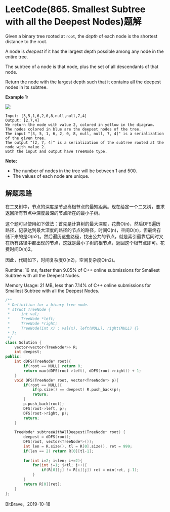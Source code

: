 # LeetCode(865. Smallest Subtree with all the Deepest Nodes)题解

Given a binary tree rooted at `root`, the *depth* of each node is the shortest distance to the root.

A node is *deepest* if it has the largest depth possible among any node in the entire tree.

The subtree of a node is that node, plus the set of all descendants of that node.

Return the node with the largest depth such that it contains all the deepest nodes in its subtree.

**Example 1:**

![](https://s3-lc-upload.s3.amazonaws.com/uploads/2018/07/01/sketch1.png)

```
Input: [3,5,1,6,2,0,8,null,null,7,4]
Output: [2,7,4]
We return the node with value 2, colored in yellow in the diagram.
The nodes colored in blue are the deepest nodes of the tree.
The input "[3, 5, 1, 6, 2, 0, 8, null, null, 7, 4]" is a serialization of the given tree.
The output "[2, 7, 4]" is a serialization of the subtree rooted at the node with value 2.
Both the input and output have TreeNode type.
```

 

**Note:**

- The number of nodes in the tree will be between 1 and 500.
- The values of each node are unique.

## 解题思路

在二叉树中，节点的深度是节点离根节点的最短距离。现在给定一个二叉树，要求返回所有节点中深度最深的节点所在的最小子树。

这个题可以使用如下做法：首先是计算树的最大深度，花费O(n)，然后DFS遍历路径，记录达到最大深度的路径的节点的路径，时间O(n)，空间O(n)，但最终存储下来的是O(n2)。然后遍历这些路径，找出公共的节点，就是索引最靠后同时又在所有路径中都出现的节点，这就是最小子树的根节点，返回这个根节点即可。花费时间O(n)2。

因此，代码如下，时间复杂度O(n2)，空间复杂度O(n2)。

Runtime: 16 ms, faster than 9.05% of C++ online submissions for Smallest Subtree with all the Deepest Nodes.

Memory Usage: 21 MB, less than 7.14% of C++ online submissions for Smallest Subtree with all the Deepest Nodes.

```C++
/**
 * Definition for a binary tree node.
 * struct TreeNode {
 *     int val;
 *     TreeNode *left;
 *     TreeNode *right;
 *     TreeNode(int x) : val(x), left(NULL), right(NULL) {}
 * };
 */
class Solution {
    vector<vector<TreeNode*>> R;
    int deepest;
public:
    int dDFS(TreeNode* root){
        if(root == NULL) return 0;
        return max(dDFS(root->left), dDFS(root->right)) + 1;
    }
    void DFS(TreeNode* root, vector<TreeNode*> p){
        if(root == NULL){
            if(p.size() == deepest) R.push_back(p);
            return;
        }
        p.push_back(root);
        DFS(root->left, p);
        DFS(root->right, p);
        return;
    }
    
    TreeNode* subtreeWithAllDeepest(TreeNode* root) {
        deepest = dDFS(root);
        DFS(root, vector<TreeNode*>());
        int len = R.size(), tl = R[0].size(), ret = 999;
        if(len == 2) return R[0][tl-1];
        
        for(int i=2; i<len; i+=2){
            for(int j=1; j<tl; j++){
                if(R[0][j] != R[i][j]) ret = min(ret, j-1);
            }
        }
        return R[0][ret];
    }
};
```

BitBrave，2019-10-18